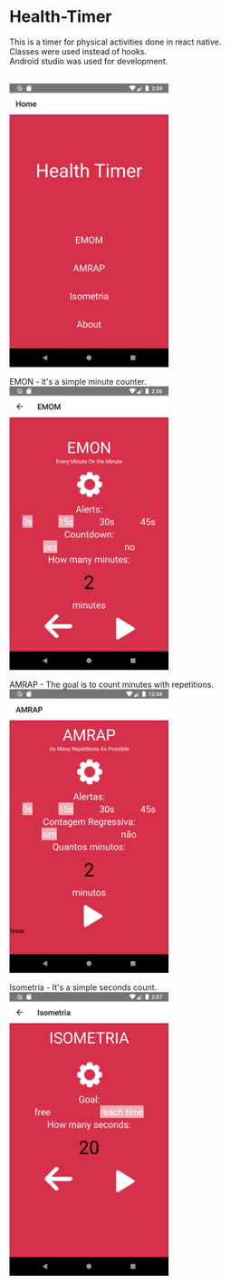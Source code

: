 # Health-Timer
This is a timer for physical activities done in react native. </br>
Classes were used instead of hooks.</br>
Android studio was used for development.</br></br>

<img src="src/sreens/ScreenImage/home.png" height="500"/></br>

EMON - it's a simple minute counter.</br>
<img src="src/sreens/ScreenImage/emon.png" height="500"/></br>

AMRAP - The goal is to count minutes with repetitions.</br>
<img src="src/sreens/ScreenImage/amrap.png" height="500"/></br>

Isometria - It's a simple seconds count.</br>
<img src="src/sreens/ScreenImage/isometria.png" height="500"/></br>
